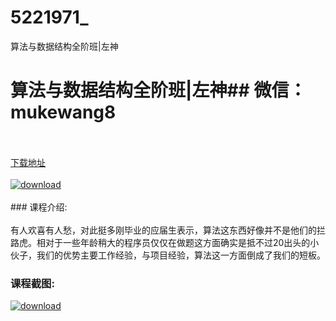 # 5221971_
算法与数据结构全阶班|左神
# 算法与数据结构全阶班|左神## 微信：mukewang8
<br/></br>[下载地址](http://www.36tz.cn/article/5221971 "下载地址")
<br/></br>[![download](http://36tz.cn/muke_img/2021_12_1-34-300x156.png "下载地址")](http://www.36tz.cn/article/5221971 "下载地址")
<br/></br>### 课程介绍:<br/></br>有人欢喜有人愁，对此挺多刚毕业的应届生表示，算法这东西好像并不是他们的拦路虎。相对于一些年龄稍大的程序员仅仅在做题这方面确实是抵不过20出头的小伙子，我们的优势主要工作经验，与项目经验，算法这一方面倒成了我们的短板。

### 课程截图:
[![download](http://36tz.cn/muke_img/2021_12_2-6.png "下载地址")](http://www.36tz.cn/article/5221971 "下载地址")
